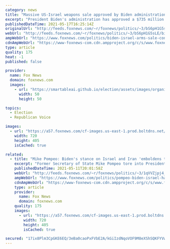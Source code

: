 ```yaml
---
category: news
title: "Massive US-Israel weapons sale approved by Biden administration"
excerpt: "President Biden's administration has approved a $735 million weapons sale to Israel, which may not please some congressional Democrats."
publishedDateTime: 2021-05-17T16:25:14Z
originalUrl: "http://feeds.foxnews.com/~r/foxnews/politics/~3/bS6pH1G5sLE/biden-israel-arms-sale-congress-reaction"
webUrl: "http://feeds.foxnews.com/~r/foxnews/politics/~3/bS6pH1G5sLE/biden-israel-arms-sale-congress-reaction"
ampWebUrl: "https://www.foxnews.com/politics/biden-israel-arms-sale-congress-reaction.amp"
cdnAmpWebUrl: "https://www-foxnews-com.cdn.ampproject.org/c/s/www.foxnews.com/politics/biden-israel-arms-sale-congress-reaction.amp"
type: article
quality: 175
heat: -1
published: false

provider:
  name: Fox News
  domain: foxnews.com
  images:
    - url: "https://smartableai.github.io/election/assets/images/organizations/foxnews.com-50x50.jpg"
      width: 50
      height: 50

topics:
  - Election
  - Republican Voice

images:
  - url: "https://a57.foxnews.com/cf-images.us-east-1.prod.boltdns.net/v1/static/694940094001/ebff4e20-927d-45e6-8764-465d1da3e363/83114408-c444-4ede-b16f-143dafa9ec2b/1280x720/match/720/405/image.jpg?ve=1&tl=1"
    width: 720
    height: 405
    isCached: true

related:
  - title: "Mike Pompeo: Biden's stance on Israel and Iran 'emboldens terrorists'"
    excerpt: "Former Secretary of State Mike Pompeo tore into President Biden's foreign policy regarding Israel and Iran, saying its stance on the long-standing disputes in the region \"emboldens terrorists.\""
    publishedDateTime: 2021-05-11T20:01:58Z
    webUrl: "http://feeds.foxnews.com/~r/foxnews/politics/~3/1qVVZjpj4_Q/pompeo-biden-israel-hamas-iran-terrorists"
    ampWebUrl: "https://www.foxnews.com/politics/pompeo-biden-israel-hamas-iran-terrorists.amp"
    cdnAmpWebUrl: "https://www-foxnews-com.cdn.ampproject.org/c/s/www.foxnews.com/politics/pompeo-biden-israel-hamas-iran-terrorists.amp"
    type: article
    provider:
      name: Fox News
      domain: foxnews.com
    quality: 175
    images:
      - url: "https://a57.foxnews.com/cf-images.us-east-1.prod.boltdns.net/v1/static/694940094001/ae7a3b50-1eb5-4eb1-88c0-cb7eb37bbcb2/ef1326cd-9d60-4c6f-a38a-ac991775de88/1280x720/match/720/405/image.jpg?ve=1&tl=1"
        width: 720
        height: 405
        isCached: true

secured: "17ix8Plm3CpGKE6EQ/3eBa0caoPxFVbE2A/kGiIzdNqoVOF9M8eXShSQKFYVwuKs5g7LelnWgjJMsomsTGKAVgnjaPp9BcTKtfJq+GyEEdVJXj1f02dZhDj0KuGS9qkeZgfJa/EfCI6VF405X3WneCV0dIZ++nINiFK0Sx29WYUuelw2yWn9c5O+MciOfC9fxDw11pdr/l8v6m6b2e/hI/+fumTM7uyxTDjoCNFdyVVrePLrU2KNInXuyid/p2KgSJ/XUzbkN+8ECzjEM1msnhkhJIQgL09q4nphO9hjzRVacy17LrorgF4izdMMAkAEMNQk1bEmkt6Emrvt6rAjTSuz6W1Cac2XWJaCO3/X2F4=;icZhGC7i6mtS1pfccBY+jw=="
---
```


